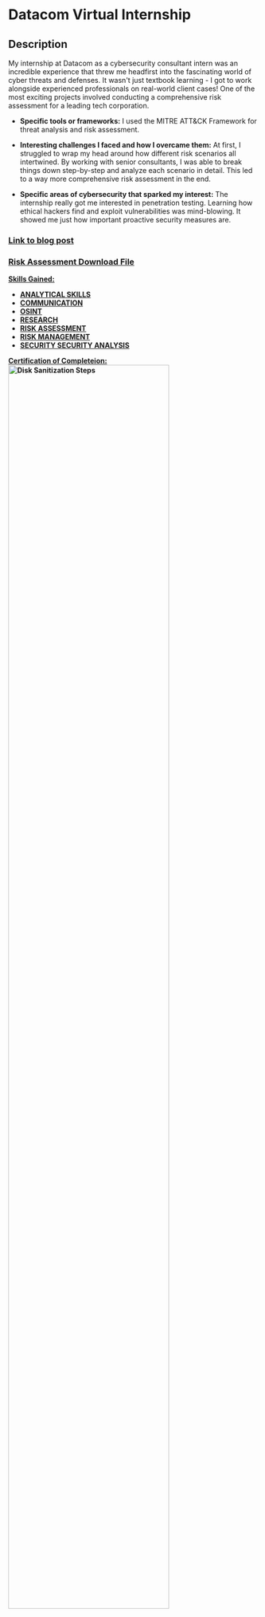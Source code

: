<h1>Datacom Virtual Internship</h1>

<h2>Description</h2>

My internship at Datacom as a cybersecurity consultant intern was an incredible experience that threw me headfirst into the fascinating world of cyber threats and defenses. It wasn't just textbook learning - I got to work alongside experienced professionals on real-world client cases!  One of the most exciting projects involved conducting a comprehensive risk assessment for a leading tech corporation.

- **Specific tools or frameworks:** I used the MITRE ATT&CK Framework for threat analysis and risk assessment.

- **Interesting challenges I faced and how I overcame them:** At first, I struggled to wrap my head around how different risk scenarios all intertwined. By working with senior consultants, I was able to break things down step-by-step and analyze each scenario in detail. This led to a way more comprehensive risk assessment in the end.

- **Specific areas of cybersecurity that sparked my interest:** The internship really got me interested in penetration testing. Learning how ethical hackers find and exploit vulnerabilities was mind-blowing. It showed me just how important proactive security measures are.


<h3> <a href="https://medium.com/@marshall.jaydenb/datacom-virtual-internship-program-forage-8df2479959fe"</a>Link to blog post </h3>

<h3> <a href="https://github.com/Jayden-Marshall/Mastercard/files/14830371/DATACOM.IN.RiskAssessment.xlsx"</a>Risk Assessment Download File </h3>

<b> **Skills Gained:** 
- ANALYTICAL SKILLS
- COMMUNICATION
- OSINT           
- RESEARCH             
- RISK ASSESSMENT
- RISK MANAGEMENT
- SECURITY
SECURITY ANALYSIS

**Certification of Completeion:**
<img src="https://github.com/Jayden-Marshall/Mastercard/assets/145166234/6a38ac03-fa17-4834-ba5b-c9e80346230e" height="80%" width="80%" alt="Disk Sanitization Steps"/>
